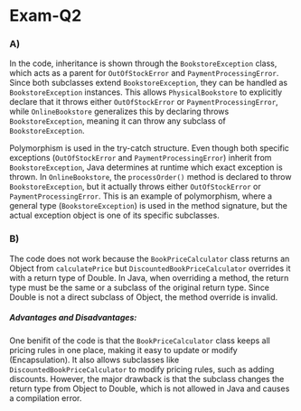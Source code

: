 # Exam-Q2


### A)

In the code, inheritance is shown through the `BookstoreException` class, which acts as a parent for `OutOfStockError` and `PaymentProcessingError`. Since both subclasses extend `BookstoreException`, they can be handled as `BookstoreException` instances. This allows `PhysicalBookstore` to explicitly declare that it throws either `OutOfStockError` or `PaymentProcessingError`, while `OnlineBookstore` generalizes this by declaring throws `BookstoreException`, meaning it can throw any subclass of `BookstoreException`.

Polymorphism is used in the try-catch structure. Even though both specific exceptions (`OutOfStockError` and `PaymentProcessingError`) inherit from `BookstoreException`, Java determines at runtime which exact exception is thrown. In `OnlineBookstore`, the `processOrder()` method is declared to throw `BookstoreException`, but it actually throws either `OutOfStockError` or `PaymentProcessingError`. This is an example of polymorphism, where a general type (`BookstoreException`) is used in the method signature, but the actual exception object is one of its specific subclasses.


### B)

The code does not work because the `BookPriceCalculator` class returns an Object from `calculatePrice` but `DiscountedBookPriceCalculator` overrides it with a return type of Double. In Java, when overriding a method, the return type must be the same or a subclass of the original return type. Since Double is not a direct subclass of Object, the method override is invalid. 


##### Advantages and Disadvantages:

One benifit of the code is that the `BookPriceCalculator` class keeps all pricing rules in one place, making it easy to update or modify (Encapsulation). It also allows subclasses like `DiscountedBookPriceCalculator` to modify pricing rules, such as adding discounts. However, the major drawback is that the subclass changes the return type from Object to Double, which is not allowed in Java and causes a compilation error.
